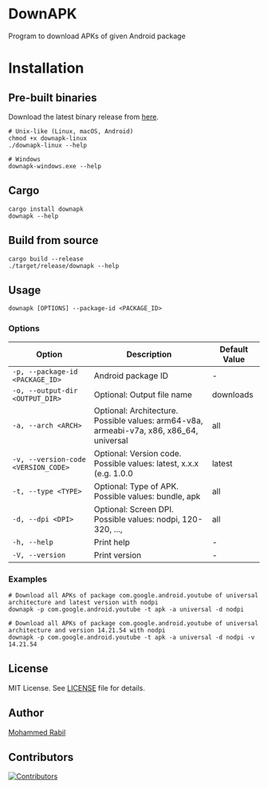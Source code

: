 # DownAPK

Program to download APKs of given Android package

# Installation

## Pre-built binaries

Download the latest binary release from [here](https://github.com/rabilrbl/downapk/releases/latest).

```shell
# Unix-like (Linux, macOS, Android)
chmod +x downapk-linux
./downapk-linux --help

# Windows
downapk-windows.exe --help
```

## Cargo

```
cargo install downapk
downapk --help
```

## Build from source

```
cargo build --release
./target/release/downapk --help
```

## Usage

```shell
downapk [OPTIONS] --package-id <PACKAGE_ID>
```

### Options

| Option |   Description | Default Value |
| --- | --- | --- |
| `-p, --package-id <PACKAGE_ID>`     | Android package ID | -             |
| `-o, --output-dir <OUTPUT_DIR>`     | Optional: Output file name | downloads     |
| `-a, --arch <ARCH>`                 | Optional: Architecture. Possible values: arm64-v8a, armeabi-v7a, x86, x86_64, universal | all  |
| `-v, --version-code <VERSION_CODE>` | Optional: Version code. Possible values: latest, x.x.x (e.g. 1.0.0 | latest |
| `-t, --type <TYPE>`                 | Optional: Type of APK. Possible values: bundle, apk | all   |
| `-d, --dpi <DPI>`                   | Optional: Screen DPI. Possible values: nodpi, 120-320, ..., | all           |
| `-h, --help`                        | Print help | -             |
| `-V, --version`                     | Print version | -             |

### Examples

```shell
# Download all APKs of package com.google.android.youtube of universal architecture and latest version with nodpi
downapk -p com.google.android.youtube -t apk -a universal -d nodpi
```

```shell
# Download all APKs of package com.google.android.youtube of universal architecture and version 14.21.54 with nodpi
downapk -p com.google.android.youtube -t apk -a universal -d nodpi -v 14.21.54
```

## License

MIT License. See [LICENSE](LICENSE) file for details.

## Author

[Mohammed Rabil](https://github.com/rabilrbl)

## Contributors

[![Contributors](https://contributors-img.web.app/image?repo=rabilrbl/downapk)](https://github.com/rabilrbl/downapk/graphs/contributors)
